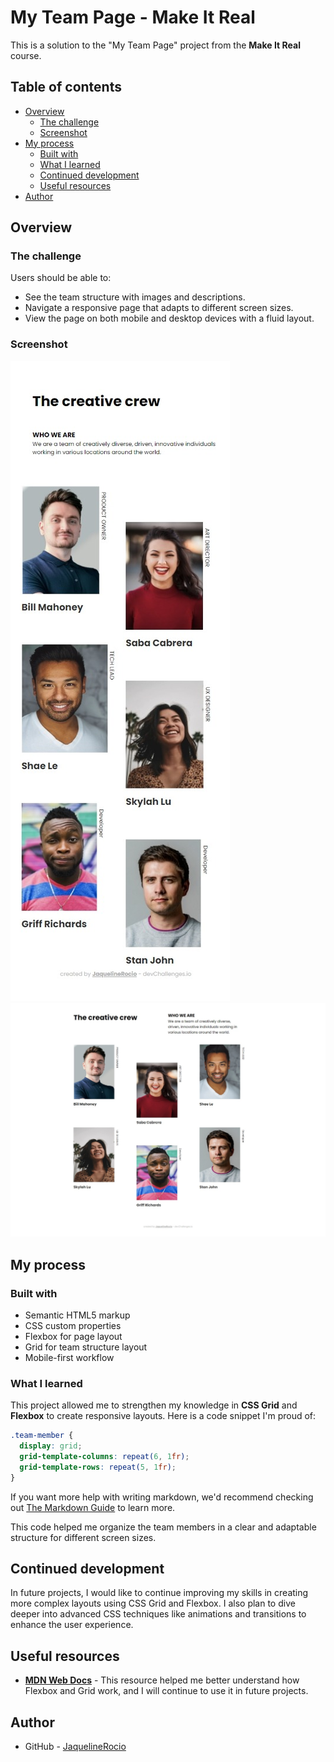 # My Team Page - Make It Real

This is a solution to the "My Team Page" project from the **Make It Real** course.

## Table of contents

- [Overview](#overview)
  - [The challenge](#the-challenge)
  - [Screenshot](#screenshot)
- [My process](#my-process)
  - [Built with](#built-with)
  - [What I learned](#what-i-learned)
  - [Continued development](#continued-development)
  - [Useful resources](#useful-resources)
- [Author](#author)

## Overview

### The challenge

Users should be able to:

- See the team structure with images and descriptions.
- Navigate a responsive page that adapts to different screen sizes.
- View the page on both mobile and desktop devices with a fluid layout.

### Screenshot

![Screenshot Mobile](./assets/screenshot1.jpg)
![Screenshot Desktop](./assets/screenshot2.jpg)

## My process

### Built with

- Semantic HTML5 markup
- CSS custom properties
- Flexbox for page layout
- Grid for team structure layout
- Mobile-first workflow

### What I learned

This project allowed me to strengthen my knowledge in **CSS Grid** and **Flexbox** to create responsive layouts. Here is a code snippet I'm proud of:

```css
.team-member {
  display: grid;
  grid-template-columns: repeat(6, 1fr);
  grid-template-rows: repeat(5, 1fr);
}
```

If you want more help with writing markdown, we'd recommend checking out [The Markdown Guide](https://www.markdownguide.org/) to learn more.

This code helped me organize the team members in a clear and adaptable structure for different screen sizes.

## Continued development

In future projects, I would like to continue improving my skills in creating more complex layouts using CSS Grid and Flexbox. I also plan to dive deeper into advanced CSS techniques like animations and transitions to enhance the user experience.

## Useful resources

- **[MDN Web Docs](https://developer.mozilla.org/)** - This resource helped me better understand how Flexbox and Grid work, and I will continue to use it in future projects.

## Author

- GitHub - [JaquelineRocio](https://github.com/JaquelineRocio)
